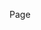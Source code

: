 <!DOCTYPE html>
<html lang="en">

<head>
    <meta charset="UTF-8">
    <meta name="viewport" content="width=device-width, initial-scale=1.0">
    <title>Page • Pratik Nilange</title>
    <meta name="description" content="Who is this guy anyway?">
    <!-- res -->
    <script src="/global/jquery-3.6.0.min.js"></script>
    <link rel="stylesheet" href="/global/bs/css/bootstrap.min.css">
    <script src="/global/bs/js/bootstrap.min.js"></script>
    <link rel="stylesheet" href="/css/styles.css">
    <script src="/js/load.js" defer></script>
    <script src="/js/addclass.js" defer></script>
</head>

<body id="fadepage">
    <div class="pn-page">
        <div>
            <div id="navSmallComp"></div>
            <p class="fw-bold">
                Page
            </p>
        </div>
        <div class="pn-content">
        </div>
    </div>
</body>

</html>